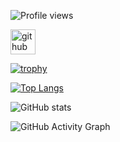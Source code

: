 ![Profile views](https://gpvc.arturio.dev/imsabbir)

[<img src='https://cdn.jsdelivr.net/npm/simple-icons@3.0.1/icons/github.svg' alt='github' height='40'>](https://github.com/imsabbir)  

[![trophy](https://github-profile-trophy.vercel.app/?username=imsabbir)](https://github.com/ryo-ma/github-profile-trophy)

[![Top Langs](https://github-readme-stats.vercel.app/api/top-langs/?username=imsabbir)](https://github.com/anuraghazra/github-readme-stats)

![GitHub stats](https://github-readme-stats.vercel.app/api?username=imsabbir&show_icons=true&count_private=true)  

![GitHub Activity Graph](https://activity-graph.herokuapp.com/graph?username=imsabbir)  
